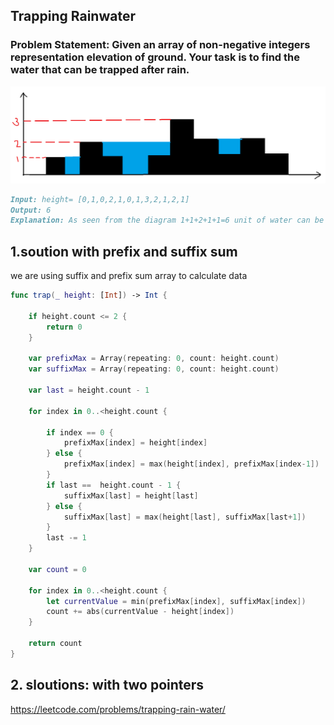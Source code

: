 ## Trapping Rainwater

### Problem Statement: Given an array of non-negative integers representation elevation of ground. Your task is to find the water that can be trapped after rain.

![Alt text](image.png)

```markdown
Input: height= [0,1,0,2,1,0,1,3,2,1,2,1]
Output: 6
Explanation: As seen from the diagram 1+1+2+1+1=6 unit of water can be trapped
```

## 1.soution with prefix and suffix sum 

we are using suffix and prefix sum array to calculate data 


```swift
func trap(_ height: [Int]) -> Int {
    
    if height.count <= 2 {
        return 0
    }
    
    var prefixMax = Array(repeating: 0, count: height.count)
    var suffixMax = Array(repeating: 0, count: height.count)
    
    var last = height.count - 1

    for index in 0..<height.count {
        
        if index == 0 {
            prefixMax[index] = height[index]
        } else {
            prefixMax[index] = max(height[index], prefixMax[index-1])
        }
        if last ==  height.count - 1 {
            suffixMax[last] = height[last]
        } else {
            suffixMax[last] = max(height[last], suffixMax[last+1])
        }
        last -= 1 
    }
    
    var count = 0
    
    for index in 0..<height.count {
        let currentValue = min(prefixMax[index], suffixMax[index])
        count += abs(currentValue - height[index])
    }
    
    return count
}


```

## 2. sloutions:  with two pointers 

https://leetcode.com/problems/trapping-rain-water/
